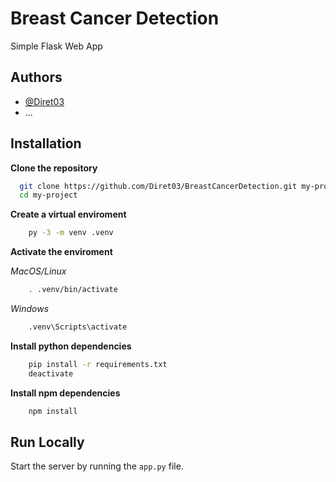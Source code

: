 
# Breast Cancer Detection

Simple Flask Web App




## Authors

- [@Diret03](https://github.com/Diret03/)
- ...

## Installation

**Clone the repository**

```bash
  git clone https://github.com/Diret03/BreastCancerDetection.git my-project
  cd my-project
```

**Create a virtual enviroment**
```bash
    py -3 -m venv .venv
```

**Activate the enviroment**

*MacOS/Linux*
```bash
    . .venv/bin/activate
 ```

*Windows*
```bash
    .venv\Scripts\activate
```

**Install python dependencies**
```bash
    pip install -r requirements.txt
    deactivate
```

**Install npm dependencies**

```bash
    npm install
```
## Run Locally


Start the server by running the `app.py` file.


